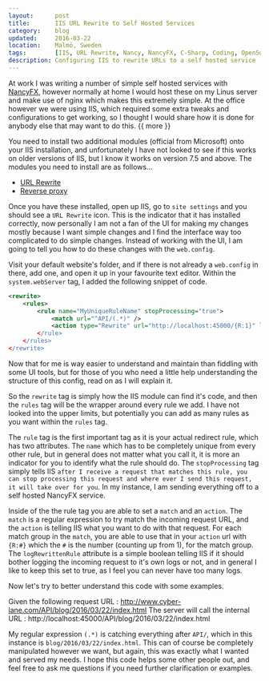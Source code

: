 ```yaml
---
layout:      post
title:       IIS URL Rewrite to Self Hosted Services
category:    blog
updated:     2016-03-22
location:    Malmö, Sweden
tags:        [IIS, URL Rewrite, Nancy, NancyFX, C-Sharp, Coding, OpenSource]
description: Configuring IIS to rewrite URLs to a self hosted service
---
```


At work I was writing a number of simple self hosted services with [NancyFX](http://www.nancyfx.org/), however normally at home I would host these on my Linus server and make use of nginx which makes this extremely simple. At the office however we were using IIS, which required some extra tweaks and configurations to get working, so I thought I would share how it is done for anybody else that may want to do this. {{ more }}

You need to install two additional modules (official from Microsoft) onto your IIS installation, and unfortunately I have not looked to see if this works on older versions of IIS, but I know it works on version 7.5 and above. The modules you need to install are as follows...

 * [URL Rewrite](http://www.iis.net/download/URLRewrite)
 * [Reverse proxy](http://www.iis.net/download/ApplicationRequestRouting)

Once you have these installed, open up IIS, go to `site settings` and you should see a `URL Rewrite` icon. This is the indicator that it has installed correctly, now personally I am not a fan of the UI for making my changes mostly because I want simple changes and I find the interface way too complicated to do simple changes. Instead of working with the UI, I am going to tell you how to do these changes with the `web.config`.

Visit your default website's folder, and if there is not already a `web.config` in there, add one, and open it up in your favourite text editor. Within the `system.webServer` tag, I added the following snippet of code.

```xml
<rewrite>
    <rules>
        <rule name="MyUniqueRuleName" stopProcessing="true">
            <match url="^API/(.*)" />
            <action type="Rewrite" url="http://localhost:45000/{R:1}" logRewrittenRule=true" />
        </rule>
    </rules>
</rewrite>
```

Now that for me is way easier to understand and maintain than fiddling with some UI tools, but for those of you who need a little help understanding the structure of this config, read on as I will explain it.

So the `rewrite` tag is simply how the IIS module can find it's code, and then the `rules` tag will be the wrapper around every rule we add. I have not looked into the upper limits, but potentially you can add as many rules as you want within the `rules` tag.

The `rule` tag is the first important tag as it is your actual redirect rule, which has two attributes. The `name` which has to be completely unique from every other rule, but in general does not matter what you call it, it is more an indicator for you to identify what the rule should do. The `stopProcessing` tag simply tells IIS `after I receive a request that matches this rule, you can stop processing this request and where ever I send this request, it will take over for you`. In my instance, I am sending everything off to a self hosted NancyFX service.

Inside of the the rule tag you are able to set a `match` and an `action`. The `match` is a regular expression to try match the incoming request URL, and the `action` is telling IIS what you want to do with that request. For each match group in the `match`, you are able to use that in your `action` url with `{R:#}` which the `#` is the number (counting up from 1), for the match group. The `logRewrittenRule` attribute is a simple boolean telling IIS if it should bother logging the incoming request to it's own logs or not, and in general I like to keep this set to true, as I feel you can never have too many logs.

Now let's try to better understand this code with some examples.

Given the following request URL : http://www.cyber-lane.com/API/blog/2016/03/22/index.html
The server will call the internal URL : http://localhost:45000/API/blog/2016/03/22/index.html

My regular expression `(.*)` is catching everything after `API/`, which in this instance is `blog/2016/03/22/index.html`. This can of course be completely manipulated however we want, but again, this was exactly what I wanted and served my needs. I hope this code helps some other people out, and feel free to ask me questions if you need further clarification or examples.